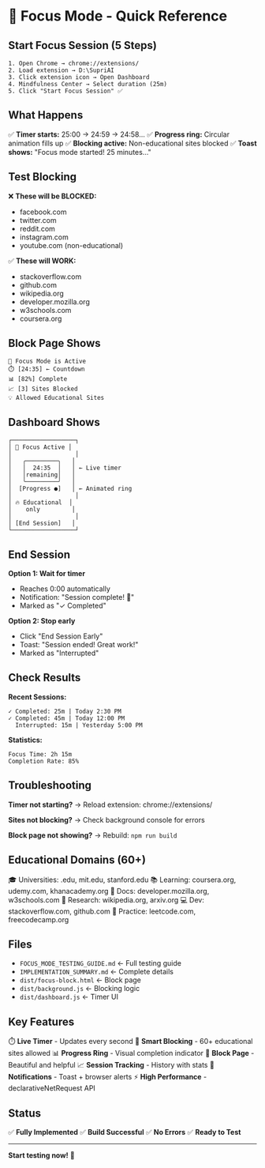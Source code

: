 # 🎯 Focus Mode - Quick Reference

## Start Focus Session (5 Steps)

```
1. Open Chrome → chrome://extensions/
2. Load extension → D:\SupriAI
3. Click extension icon → Open Dashboard
4. Mindfulness Center → Select duration (25m)
5. Click "Start Focus Session" ✅
```

## What Happens

✅ **Timer starts:** 25:00 → 24:59 → 24:58...
✅ **Progress ring:** Circular animation fills up
✅ **Blocking active:** Non-educational sites blocked
✅ **Toast shows:** "Focus mode started! 25 minutes..."

## Test Blocking

❌ **These will be BLOCKED:**
- facebook.com
- twitter.com  
- reddit.com
- instagram.com
- youtube.com (non-educational)

✅ **These will WORK:**
- stackoverflow.com
- github.com
- wikipedia.org
- developer.mozilla.org
- w3schools.com
- coursera.org

## Block Page Shows

```
🎯 Focus Mode is Active
⏱️ [24:35] ← Countdown
📊 [82%] Complete
📈 [3] Sites Blocked
💡 Allowed Educational Sites
```

## Dashboard Shows

```
┌──────────────────┐
│ 🎯 Focus Active │
│                  │
│   ╭─────────╮   │
│   │  24:35  │   │ ← Live timer
│   │remaining│   │
│   ╰─────────╯   │
│  [Progress ●]   │ ← Animated ring
│                  │
│ 🔥 Educational  │
│    only         │
│                  │
│ [End Session]   │
└──────────────────┘
```

## End Session

**Option 1: Wait for timer**
- Reaches 0:00 automatically
- Notification: "Session complete! 🎉"
- Marked as "✓ Completed"

**Option 2: Stop early**
- Click "End Session Early"
- Toast: "Session ended! Great work!"
- Marked as "Interrupted"

## Check Results

**Recent Sessions:**
```
✓ Completed: 25m | Today 2:30 PM
✓ Completed: 45m | Today 12:00 PM
  Interrupted: 15m | Yesterday 5:00 PM
```

**Statistics:**
```
Focus Time: 2h 15m
Completion Rate: 85%
```

## Troubleshooting

**Timer not starting?**
→ Reload extension: chrome://extensions/

**Sites not blocking?**
→ Check background console for errors

**Block page not showing?**
→ Rebuild: `npm run build`

## Educational Domains (60+)

🎓 Universities: .edu, mit.edu, stanford.edu
📚 Learning: coursera.org, udemy.com, khanacademy.org
📖 Docs: developer.mozilla.org, w3schools.com
🔬 Research: wikipedia.org, arxiv.org
💻 Dev: stackoverflow.com, github.com
📝 Practice: leetcode.com, freecodecamp.org

## Files

- `FOCUS_MODE_TESTING_GUIDE.md` ← Full testing guide
- `IMPLEMENTATION_SUMMARY.md` ← Complete details
- `dist/focus-block.html` ← Block page
- `dist/background.js` ← Blocking logic
- `dist/dashboard.js` ← Timer UI

## Key Features

⏱️ **Live Timer** - Updates every second
🎯 **Smart Blocking** - 60+ educational sites allowed
📊 **Progress Ring** - Visual completion indicator
🚫 **Block Page** - Beautiful and helpful
📈 **Session Tracking** - History with stats
🔔 **Notifications** - Toast + browser alerts
⚡ **High Performance** - declarativeNetRequest API

## Status

✅ **Fully Implemented**
✅ **Build Successful**
✅ **No Errors**
✅ **Ready to Test**

---

**Start testing now!** 🚀
